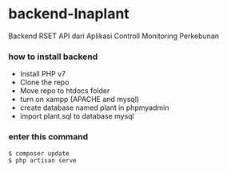 # backend-Inaplant
Backend RSET API dari Aplikasi Controll Monitoring Perkebunan

### how to install backend

 - Install PHP v7
 - Clone the repo
 - Move repo to htdocs folder
 - turn on xampp (APACHE and mysql)
 - create database named plant in phpmyadmin
 - import plant.sql to database mysql

### enter this command

```sh
$ composer update
$ php artisan serve
```

